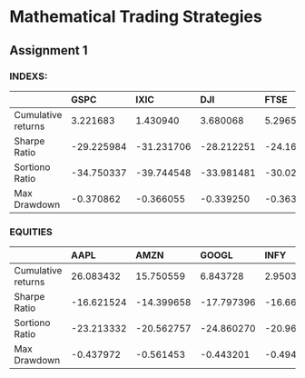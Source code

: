 
# Mathematical Trading Strategies

## Assignment 1

### INDEXS:
| | GSPC  | IXIC |  DJI |FTSE|N225|
| :------------ |:---------------| :-----| :-----|:-----|:------|
| Cumulative returns    | 3.221683 | 1.430940|3.680068 |5.296515 | 2.708307 |
| Sharpe Ratio|-29.225984      | -31.231706|-28.212251 | -24.160214|-24.487618 |
| Sortiono Ratio |-34.750337|  -39.744548 |-33.981481 | -30.020399|-32.409840 |
| Max Drawdown | -0.370862     | -0.366055 |-0.339250 |-0.363953 | -0.317989|

### EQUITIES
| | AAPL  | AMZN |  GOOGL  |  INFY      |MSFT|
| :------------ |:---------------| :-----| :-----|:-----|:------|
| Cumulative returns    |26.083432|15.750559|6.843728 |2.950364| 13.006321 |
| Sharpe Ratio|-16.621524   |-14.399658|-17.797396| -16.667856|-18.412408 |
| Sortiono Ratio |-23.213332|  -20.562757 |-24.860270| -20.960123|-25.739593|
| Max Drawdown | -0.437972     | -0.561453 |-0.443201 |-0.494165 | -0.371485|

